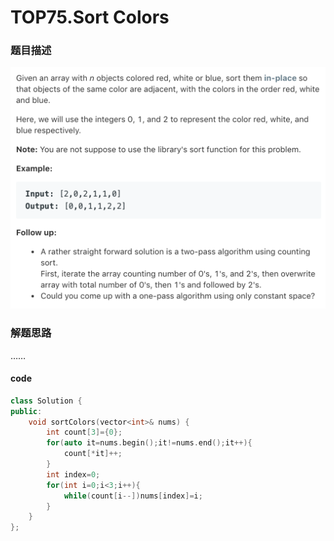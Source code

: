 # TOP75.Sort Colors   
### 题目描述   
![avatar](img.png)   

### 解题思路

……

#### code

```cpp
class Solution {
public:
    void sortColors(vector<int>& nums) {
        int count[3]={0};
        for(auto it=nums.begin();it!=nums.end();it++){
            count[*it]++;
        }
        int index=0;
        for(int i=0;i<3;i++){
            while(count[i--])nums[index]=i;
        }
    }
};
```

